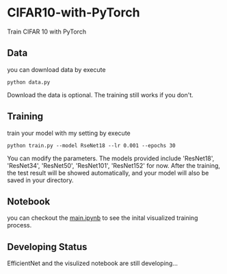 # CIFAR10-with-PyTorch
Train CIFAR 10 with PyTorch

## Data
you can download data by execute
```
python data.py
```
Download the data is optional. The training still works if you don't.

## Training
train your model with my setting by execute
```
python train.py --model RseNet18 --lr 0.001 --epochs 30
```
You can modify the parameters. The models provided include 'ResNet18', 'ResNet34', 'ResNet50', 'ResNet101', 'ResNet152' for now. After the training, the test result will be showed automatically, and your model will also be saved in your directory.

## Notebook
you can checkout the [main.ipynb](https://github.com/HaohanTsao/CIFAR10-with-PyTorch/blob/main/main.ipynb) to see the inital visualized training process.

## Developing Status
EfficientNet and the visulized notebook are still developing...
